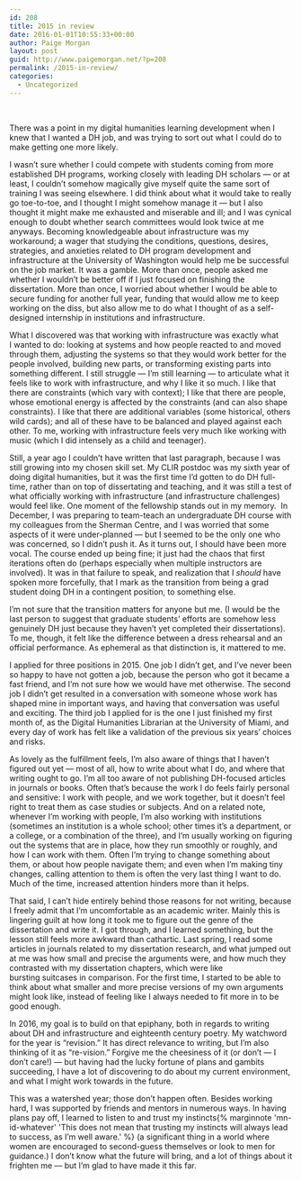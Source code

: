 ```yaml
---
id: 208
title: 2015 in review
date: 2016-01-01T10:55:33+00:00
author: Paige Morgan
layout: post
guid: http://www.paigemorgan.net/?p=208
permalink: /2015-in-review/
categories:
  - Uncategorized
---
```

&nbsp;

There was a point in my digital humanities learning development when I knew that I wanted a DH job, and was trying to sort out what I could do to make getting one more likely.
<!--more-->

 I wasn&#8217;t sure whether I could compete with students coming from more established DH programs, working closely with leading DH scholars &#8212; or at least, I couldn&#8217;t somehow magically give myself quite the same sort of training I was seeing elsewhere. I did think about what it would take to really go toe-to-toe, and I thought I might somehow manage it &#8212; but I also thought it might make me exhausted and miserable and ill; and I was cynical enough to doubt whether search committees would look twice at me anyways. Becoming knowledgeable about infrastructure was my workaround; a wager that studying the conditions, questions, desires, strategies, and anxieties related to DH program development and infrastructure at the University of Washington would help me be successful on the job market. It was a gamble. More than once, people asked me whether I wouldn&#8217;t be better off if I just focused on finishing the dissertation. More than once, I worried about whether I would be able to secure funding for another full year, funding that would allow me to keep working on the diss, but also allow me to do what I thought of as a self-designed internship in institutions and infrastructure.

What I discovered was that working with infrastructure was exactly what I wanted to do: looking at systems and how people reacted to and moved through them, adjusting the systems so that they would work better for the people involved, building new parts, or transforming existing parts into something different. I still struggle &#8212; I&#8217;m still learning &#8212; to articulate what it feels like to work with infrastructure, and why I like it so much. I like that there are constraints (which vary with context); I like that there are people, whose emotional energy is affected by the constraints (and can also shape constraints). I like that there are additional variables (some historical, others wild cards); and all of these have to be balanced and played against each other. To me, working with infrastructure feels very much like working with music (which I did intensely as a child and teenager).

Still, a year ago I couldn&#8217;t have written that last paragraph, because I was still growing into my chosen skill set. My CLIR postdoc was my sixth year of doing digital humanities, but it was the first time I&#8217;d gotten to do DH full-time, rather than on top of dissertating and teaching, and it was still a test of what officially working with infrastructure (and infrastructure challenges) would feel like. One moment of the fellowship stands out in my memory.  In December, I was preparing to team-teach an undergraduate DH course with my colleagues from the Sherman Centre, and I was worried that some aspects of it were under-planned &#8212; but I seemed to be the only one who was concerned, so I didn&#8217;t push it. As it turns out, I should have been more vocal. The course ended up being fine; it just had the chaos that first iterations often do (perhaps especially when multiple instructors are involved). It was in that failure to speak, and realization that I _should_ have spoken more forcefully, that I mark as the transition from being a grad student doing DH in a contingent position, to something else.

I&#8217;m not sure that the transition matters for anyone but me. (I would be the last person to suggest that graduate students&#8217; efforts are somehow less genuinely DH just because they haven&#8217;t yet completed their dissertations). To me, though, it felt like the difference between a dress rehearsal and an official performance. As ephemeral as that distinction is, it mattered to me.

I applied for three positions in 2015. One job I didn&#8217;t get, and I&#8217;ve never been so happy to have not gotten a job, because the person who got it became a fast friend, and I&#8217;m not sure how we would have met otherwise. The second job I didn&#8217;t get resulted in a conversation with someone whose work has shaped mine in important ways, and having that conversation was useful and exciting. The third job I applied for is the one I just finished my first month of, as the Digital Humanities Librarian at the University of Miami, and every day of work has felt like a validation of the previous six years&#8217; choices and risks.

As lovely as the fulfillment feels, I&#8217;m also aware of things that I haven&#8217;t figured out yet &#8212; most of all, how to write about what I do, and where that writing ought to go. I&#8217;m all too aware of not publishing DH-focused articles in journals or books. Often that&#8217;s because the work I do feels fairly personal and sensitive: I work with people, and we work together, but it doesn&#8217;t feel right to treat them as case studies or subjects. And on a related note, whenever I&#8217;m working with people, I&#8217;m also working with institutions (sometimes an institution is a whole school; other times it&#8217;s a department, or a college, or a combination of the three), and I&#8217;m usually working on figuring out the systems that are in place, how they run smoothly or roughly, and how I can work with them. Often I&#8217;m trying to change something about them, or about how people navigate them; and even when I&#8217;m making tiny changes, calling attention to them is often the very last thing I want to do. Much of the time, increased attention hinders more than it helps.

That said, I can&#8217;t hide entirely behind those reasons for not writing, because I freely admit that I&#8217;m uncomfortable as an academic writer. Mainly this is lingering guilt at how long it took me to figure out the genre of the dissertation and write it. I got through, and I learned something, but the lesson still feels more awkward than cathartic. Last spring, I read some articles in journals related to my dissertation research, and what jumped out at me was how small and precise the arguments were, and how much they contrasted with my dissertation chapters, which were like bursting suitcases in comparison. For the first time, I started to be able to think about what smaller and more precise versions of my own arguments might look like, instead of feeling like I always needed to fit more in to be good enough.

In 2016, my goal is to build on that epiphany, both in regards to writing about DH and infrastructure and eighteenth century poetry. My watchword for the year is &#8220;revision.&#8221; It has direct relevance to writing, but I&#8217;m also thinking of it as &#8220;re-vision.&#8221; Forgive me the cheesiness of it (or don&#8217;t &#8212; I don&#8217;t care!) &#8212; but having had the lucky fortune of plans and gambits succeeding, I have a lot of discovering to do about my current environment, and what I might work towards in the future.

This was a watershed year; those don&#8217;t happen often. Besides working hard, I was supported by friends and mentors in numerous ways. In having plans pay off, I learned to listen to and trust my instincts{% marginnote 'mn-id-whatever' 'This does not mean that trusting my instincts will always lead to success, as I&#8217;m well aware.' %} (a significant thing in a world where women are encouraged to second-guess themselves or look to men for guidance.) I don&#8217;t know what the future will bring, and a lot of things about it frighten me &#8212; but I&#8217;m glad to have made it this far.

&nbsp;


